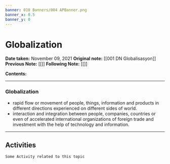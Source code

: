 ```yaml
---
banner: 010 Banners/004 APBanner.png
banner_x: 0.5
banner_y: 0
---
```


# Globalization

**Date taken:** November 09, 2021
**Original note:** [[001 DN Globalisasyon]]
**Previous Note:** [[]]
**Following Note:**   [[]]


**Contents:**

---
### Globalization
-  rapid flow or movement of people, things, information and products in different directions experienced on different sides of world.
-  interaction and integration between people, companies, countries or even of accelerated international organizations of foreign trade and investment with the help of technology and information.


---
## Activities
```ad-act
Some Activity related to this topic
```
